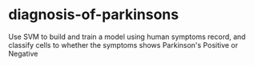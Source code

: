 # diagnosis-of-parkinsons
Use SVM to build and train a model using human symptoms record, and classify cells to whether the symptoms shows Parkinson's Positive or Negative 
